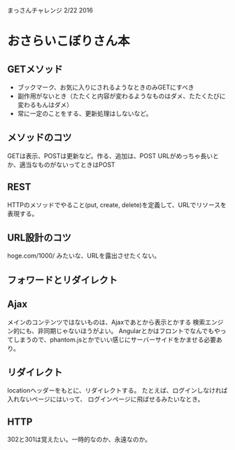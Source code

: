まっさんチャレンジ 2/22 2016

# おさらいこぼりさん本
## GETメソッド
* ブックマーク、お気に入りにされるようなときのみGETにすべき
* 副作用がないとき（たたくと内容が変わるようなものはダメ、たたくたびに変わるもんはダメ）
* 常に一定のことをする、更新処理はしないなど。

## メソッドのコツ
GETは表示、POSTは更新など。作る、追加は、POST
URLがめっちゃ長いとか、適当なものがないってときはPOST


## REST
HTTPのメソッドでやること(put, create, delete)を定義して、URLでリソースを表現する。

## URL設計のコツ
hoge.com/1000/
みたいな、URLを露出させたくない。

## フォワードとリダイレクト

## Ajax
メインのコンテンツではないものは、Ajaxであとから表示とかする
検索エンジン的にも、非同期じゃないほうがよい。
Angularとかはフロントでなんでもやってしまうので、phantom.jsとかでいい感じにサーバーサイドをかませる必要あり。

## リダイレクト
locationヘッダーをもとに、リダイレクトする。
たとえば、ログインしなければ入れないページにはいって、
ログインページに飛ばせるみたいなとき。

## HTTP
302と301は覚えたい。一時的なのか、永遠なのか。
